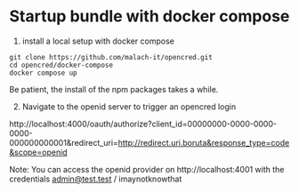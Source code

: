 # Startup bundle with docker compose

1. install a local setup with docker compose

```
git clone https://github.com/malach-it/opencred.git
cd opencred/docker-compose
docker compose up
```

Be patient, the install of the npm packages takes a while.

2. Navigate to the openid server to trigger an opencred login

http://localhost:4000/oauth/authorize?client_id=00000000-0000-0000-0000-000000000001&redirect_uri=http://redirect.uri.boruta&response_type=code&scope=openid

Note: You can access the openid provider on http://localhost:4001 with the credentials admin@test.test / imaynotknowthat
